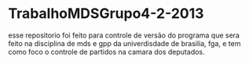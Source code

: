 TrabalhoMDSGrupo4-2-2013
========================
esse repositorio foi feito para controle de versão do programa que sera
feito na disciplina de mds e gpp da univerdisdade de brasilia, fga, e
tem como foco o controle de partidos na camara dos deputados.
